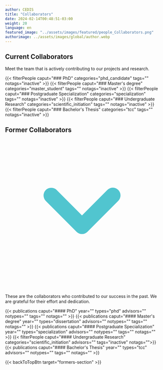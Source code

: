 ```yaml
---
author: CEDIS
title: "Collaborators"
date: 2024-02-14T00:48:51-03:00
weight: 20
language: en
featured_image: "../assets/images/featured/people_Collaborators.png"
authorimage: ../assets/images/global/author.webp
---
```

<div class="space-y-4">
  <!-- Current Collaborators Section -->
  <div>
    <h2 class="text-xxl font-bold mb-2 text-primary-900">Current Collaborators</h2>
    <p class="mb-4 text-neutral-700">Meet the team that is actively contributing to our projects and research.</p>
    <div>
      {{< filterPeople caput="### PhD" categories="phd_candidate" tags="" notags="inactive" >}}
      {{< filterPeople caput="### Master's degree" categories="master_student" tags="" notags="inactive" >}}
      {{< filterPeople caput="### Postgraduate Specialization" categories="specialization" tags="" notags="inactive" >}}
      {{< filterPeople caput="### Undergraduate Research" categories="scientific_initiation" tags="" notags="inactive" >}}
      {{< filterPeople caput="### Bachelor's Thesis" categories="tcc" tags="" notags="inactive" >}}
    </div>
  </div>
  <div id="formers-section"></div>
  <!-- Former Collaborators Section -->
  <div id="previous-collaborators" x-data="{ showPrevious: false }">
    <h2 id="former-collaborators-title" @click="showPrevious = !showPrevious" class="text-xl font-bold mb-2 cursor-pointer flex items-center text-primary-900">
      Former Collaborators
      <svg :class="{'rotate-0': !showPrevious, 'rotate-180': showPrevious}" class="ml-2 h-5 w-5 transform transition-transform duration-200" xmlns="http://www.w3.org/2000/svg" viewBox="0 0 20 20" fill="#51C5CF"><path fill-rule="evenodd" d="M5.293 7.293a1 1 0 011.414 0L10 10.586l3.293-3.293a1 1 0 111.414 1.414l-4 4a1 1 0 01-1.414 0l-4-4a1 1 0 010-1.414z" clip-rule="evenodd" /></svg>
    </h2>
    <p x-show="showPrevious" x-cloak class="mb-4 text-neutral-700">These are the collaborators who contributed to our success in the past. We are grateful for their effort and dedication.</p>
    <div x-show="showPrevious" x-cloak>
      {{< publications caput="#### PhD" year="" types="phd" advisors="" notypes="" tags="" notags="" >}}
      {{< publications caput="#### Master's degree" year="" types="dissertation" advisors="" notypes="" tags="" notags="" >}}
      {{< publications caput="#### Postgraduate Specialization" year="" types="specialization" advisors="" notypes="" tags="" notags="" >}}
      {{< filterPeople caput="#### Undergraduate Research" categories="scientific_initiation" advisors="" tags="inactive" notags="">}}
      {{< publications caput="#### Bachelor's Thesis" year="" types="tcc" advisors="" notypes="" tags="" notags="" >}}
    </div>
  </div>
</div>

{{< backToTopBtn target="formers-section" >}}

